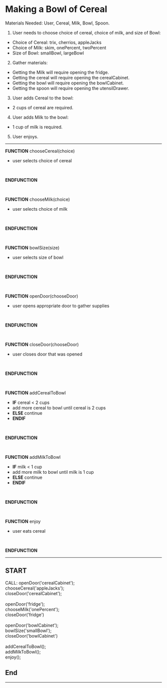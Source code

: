 # Making a Bowl of Cereal

Materials Needed:
User, Cereal, Milk, Bowl, Spoon.

1. User needs to choose choice of cereal, choice of milk, and size of Bowl:
* Choice of Cereal: trix, cherrios, appleJacks
* Choice of Milk: skim, onePercent, twoPercent
* Size of Bowl: smallBowl, largeBowl

2. Gather materials:
* Getting the Milk will require opening the fridge.
* Getting the cereal will require opening the cerealCabinet.
* Getting the bowl will require opening the bowlCabinet.
* Getting the spoon will require opening the utensilDrawer.

3. User adds Cereal to the bowl:
* 2 cups of cereal are required.

4. User adds Milk to the bowl:
* 1 cup of milk is required.

5. User enjoys. 

<hr>

**FUNCTION** chooseCereal(choice)
* user selects choice of cereal 
<br>

**ENDFUNCTION**

<br>

**FUNCTION** chooseMilk(choice)
* user selects choice of milk
<br>

**ENDFUNCTION**

<br>

**FUNCTION** bowlSize(size)
* user selects size of bowl
<br>

**ENDFUNCTION**

<br>

**FUNCTION** openDoor(chooseDoor)
* user opens appropriate door to gather supplies
<br>

**ENDFUNCTION**

<br>

**FUNCTION** closeDoor(chooseDoor)
* user closes door that was opened
<br>

**ENDFUNCTION**

<br>

**FUNCTION** addCerealToBowl
* **IF** cereal < 2 cups
* add more cereal to bowl until cereal is 2 cups
* **ELSE** continue 
* **ENDIF**
<br>

**ENDFUNCTION**

<br>

**FUNCTION** addMilkToBowl
* **IF** milk < 1 cup
* add more milk to bowl until milk is 1 cup
* **ELSE** continue
* **ENDIF**
<br>

**ENDFUNCTION**

<br>

**FUNCTION** enjoy
* user eats cereal
<br>

**ENDFUNCTION**

<hr>

## START

CALL:
openDoor('cerealCabinet'); <br>
chooseCereal('appleJacks'); <br>
closeDoor('cerealCabinet'); <br>
<br>
openDoor('fridge'); <br>
chooseMilk('onePercent'); <br>
closeDoor('fridge') <br>
<br>
openDoor('bowlCabinet'); <br>
bowlSize('smallBowl'); <br>
closeDoor('bowlCabinet') <br>
<br>
addCerealToBowl(); <br>
addMilkToBowl(); <br>
enjoy(); <br>

## End

<hr>



    




